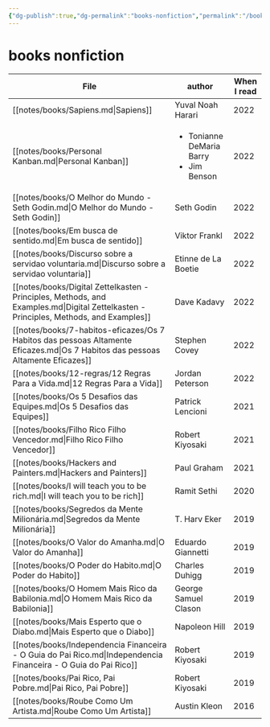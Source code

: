 ```yaml
---
{"dg-publish":true,"dg-permalink":"books-nonfiction","permalink":"/books-nonfiction/","dgHomeLink":true,"dgPassFrontmatter":false,"dgShowBacklinks":true,"dgShowLocalGraph":false}
---
```


# books nonfiction

| File                                                                                                                                  | author                                                      | When I read |
| ------------------------------------------------------------------------------------------------------------------------------------- | ----------------------------------------------------------- | ----------- |
| [[notes/books/Sapiens.md\|Sapiens]]                                                                                                   | Yuval Noah Harari                                           | 2022        |
| [[notes/books/Personal Kanban.md\|Personal Kanban]]                                                                                   | <ul><li>Tonianne DeMaria Barry</li><li>Jim Benson</li></ul> | 2022        |
| [[notes/books/O Melhor do Mundo - Seth Godin.md\|O Melhor do Mundo - Seth Godin]]                                                     | Seth Godin                                                  | 2022        |
| [[notes/books/Em busca de sentido.md\|Em busca de sentido]]                                                                           | Viktor Frankl                                               | 2022        |
| [[notes/books/Discurso sobre a servidao voluntaria.md\|Discurso sobre a servidao voluntaria]]                                         | Etinne de La Boetie                                         | 2022        |
| [[notes/books/Digital Zettelkasten - Principles, Methods, and Examples.md\|Digital Zettelkasten - Principles, Methods, and Examples]] | Dave Kadavy                                                 | 2022        |
| [[notes/books/7-habitos-eficazes/Os 7 Habitos das pessoas Altamente Eficazes.md\|Os 7 Habitos das pessoas Altamente Eficazes]]        | Stephen Covey                                               | 2022        |
| [[notes/books/12-regras/12 Regras Para a Vida.md\|12 Regras Para a Vida]]                                                             | Jordan Peterson                                             | 2022        |
| [[notes/books/Os 5 Desafios das Equipes.md\|Os 5 Desafios das Equipes]]                                                               | Patrick Lencioni                                            | 2021        |
| [[notes/books/Filho Rico Filho Vencedor.md\|Filho Rico Filho Vencedor]]                                                               | Robert Kiyosaki                                             | 2021        |
| [[notes/books/Hackers and Painters.md\|Hackers and Painters]]                                                                         | Paul Graham                                                 | 2021        |
| [[notes/books/I will teach you to be rich.md\|I will teach you to be rich]]                                                           | Ramit Sethi                                                 | 2020        |
| [[notes/books/Segredos da Mente Milionária.md\|Segredos da Mente Milionária]]                                                         | T. Harv Eker                                                | 2019        |
| [[notes/books/O Valor do Amanha.md\|O Valor do Amanha]]                                                                               | Eduardo Giannetti                                           | 2019        |
| [[notes/books/O Poder do Habito.md\|O Poder do Habito]]                                                                               | Charles Duhigg                                              | 2019        |
| [[notes/books/O Homem Mais Rico da Babilonia.md\|O Homem Mais Rico da Babilonia]]                                                     | George Samuel Clason                                        | 2019        |
| [[notes/books/Mais Esperto que o Diabo.md\|Mais Esperto que o Diabo]]                                                                 | Napoleon Hill                                               | 2019        |
| [[notes/books/Independencia Financeira - O Guia do Pai Rico.md\|Independencia Financeira - O Guia do Pai Rico]]                       | Robert Kiyosaki                                             | 2019        |
| [[notes/books/Pai Rico, Pai Pobre.md\|Pai Rico, Pai Pobre]]                                                                           | Robert Kiyosaki                                             | 2019        |
| [[notes/books/Roube Como Um Artista.md\|Roube Como Um Artista]]                                                                       | Austin Kleon                                                | 2016        |

